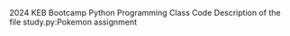2024 KEB Bootcamp Python Programming Class Code
Description of the file
study.py:Pokemon assignment
